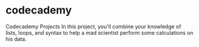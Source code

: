 # codecademy
Codecademy Projects
In this project, you'll combine your knowledge of lists, loops, and syntax to help a mad scientist perform some calculations on his data.
